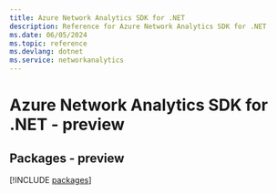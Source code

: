 ```yaml
---
title: Azure Network Analytics SDK for .NET
description: Reference for Azure Network Analytics SDK for .NET
ms.date: 06/05/2024
ms.topic: reference
ms.devlang: dotnet
ms.service: networkanalytics
---
```

# Azure Network Analytics SDK for .NET - preview
## Packages - preview
[!INCLUDE [packages](network-analytics-index.md)]